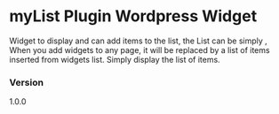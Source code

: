 # myList Plugin Wordpress Widget

Widget to display and can add items to the list, the List can be simply , When you add widgets to any page, it will be replaced by a list of items inserted from widgets list. Simply display the list of items.

### Version
1.0.0
